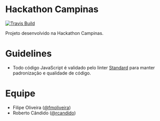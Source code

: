 # Hackathon Campinas

[![Travis Build][travis-image]][travis-url]

Projeto desenvolvido na Hackathon Campinas.

# Guidelines
* Todo código JavaScript é validado pelo linter [Standard](http://standardjs.com/) para manter padronização e qualidade de código.

# Equipe
* Filipe Oliveira ([@fmoliveira](https://github.com/fmoliveira))
* Roberto Cândido ([@rcandido](https://github.com/rcandido))

[travis-url]: https://travis-ci.org/fmoliveira/saudecampinas
[travis-image]: https://api.travis-ci.org/fmoliveira/saudecampinas.svg
